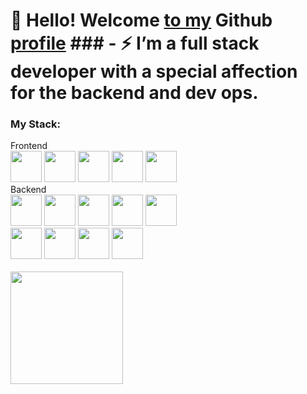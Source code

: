 # 👋 Hello! Welcome [to my]() Github [profile]() ### - ⚡ I’m a full stack developer with a special affection for the backend and dev ops.

<div>
  <h3>My Stack:</h3>
  <span>Frontend</span><br />
  <img
    src="https://cdn.jsdelivr.net/gh/devicons/devicon/icons/html5/html5-original.svg"
    width="50px"
  />
  <img
    src="https://cdn.jsdelivr.net/gh/devicons/devicon/icons/css3/css3-original.svg"
    width="50px"
  />
  <img
    src="https://cdn.jsdelivr.net/gh/devicons/devicon/icons/javascript/javascript-plain.svg"
    width="50px"
  />
  <img
    src="https://cdn.jsdelivr.net/gh/devicons/devicon/icons/bootstrap/bootstrap-original.svg"
    width="50px"
  />
  <img
    src="https://cdn.jsdelivr.net/gh/devicons/devicon/icons/angularjs/angularjs-original.svg"
    width="50px"
  />
  <br />
  <span>Backend</span>
  <br />
  <img
    src="https://cdn.jsdelivr.net/gh/devicons/devicon/icons/nodejs/nodejs-original.svg"
    width="50px"
  />
  <img
    src="https://cdn.jsdelivr.net/gh/devicons/devicon/icons/typescript/typescript-original.svg"
    width="50px"
  />
  <img
    src="https://cdn.jsdelivr.net/gh/devicons/devicon@latest/icons/nestjs/nestjs-original.svg"
    width="50px"
  />
  <img
    src="https://cdn.jsdelivr.net/gh/devicons/devicon/icons/php/php-original.svg"
    width="50px"
  />
  <img
    src="https://cdn.jsdelivr.net/gh/devicons/devicon@latest/icons/laravel/laravel-original.svg"
    width="50px"
  />
  <br />
  <img
    src="https://cdn.jsdelivr.net/gh/devicons/devicon@latest/icons/mongodb/mongodb-plain-wordmark.svg"
    width="50px"
  />
  <img
    src="https://cdn.jsdelivr.net/gh/devicons/devicon@latest/icons/redis/redis-plain.svg"
    width="50px"
  />
  <img
    src="https://cdn.jsdelivr.net/gh/devicons/devicon/icons/mysql/mysql-original-wordmark.svg"
    width="50px"
  />
  <img
    src="https://cdn.jsdelivr.net/gh/devicons/devicon/icons/oracle/oracle-original.svg"
    width="50px"
  />
  
  <br/>
  <br/>
  <img height="180em" src="https://github-readme-stats.vercel.app/api?username=pedroHenriqueLomba&show_icons=true&theme=transparent&include_all_commits=true&count_private=true&cache_seconds=1800" />
</div>

